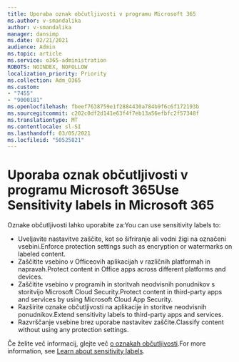 ```yaml
---
title: Uporaba oznak občutljivosti v programu Microsoft 365
ms.author: v-smandalika
author: v-smandalika
manager: dansimp
ms.date: 02/21/2021
audience: Admin
ms.topic: article
ms.service: o365-administration
ROBOTS: NOINDEX, NOFOLLOW
localization_priority: Priority
ms.collection: Adm_O365
ms.custom:
- "7455"
- "9000181"
ms.openlocfilehash: fbeef7638759e1f2884430a784b9f6c6f172193b
ms.sourcegitcommit: c202c0df2d141e63f4f7eb13a56efbfc2f57348f
ms.translationtype: MT
ms.contentlocale: sl-SI
ms.lasthandoff: 03/05/2021
ms.locfileid: "50525821"
---
```

# <a name="use-sensitivity-labels-in-microsoft-365"></a><span data-ttu-id="e85ff-102">Uporaba oznak občutljivosti v programu Microsoft 365</span><span class="sxs-lookup"><span data-stu-id="e85ff-102">Use Sensitivity labels in Microsoft 365</span></span>

<span data-ttu-id="e85ff-103">Oznake občutljivosti lahko uporabite za:</span><span class="sxs-lookup"><span data-stu-id="e85ff-103">You can use sensitivity labels to:</span></span>
- <span data-ttu-id="e85ff-104">Uveljavite nastavitve zaščite, kot so šifriranje ali vodni žigi na označeni vsebini.</span><span class="sxs-lookup"><span data-stu-id="e85ff-104">Enforce protection settings such as encryption or watermarks on labeled content.</span></span>
- <span data-ttu-id="e85ff-105">Zaščitite vsebino v Officeovih aplikacijah v različnih platformah in napravah.</span><span class="sxs-lookup"><span data-stu-id="e85ff-105">Protect content in Office apps across different platforms and devices.</span></span>
- <span data-ttu-id="e85ff-106">Zaščitite vsebino v programih in storitvah neodvisnih ponudnikov s storitvijo Microsoft Cloud Security.</span><span class="sxs-lookup"><span data-stu-id="e85ff-106">Protect content in third-party apps and services by using Microsoft Cloud App Security.</span></span>
- <span data-ttu-id="e85ff-107">Razširite oznake občutljivosti na aplikacije in storitve neodvisnih ponudnikov.</span><span class="sxs-lookup"><span data-stu-id="e85ff-107">Extend sensitivity labels to third-party apps and services.</span></span>
- <span data-ttu-id="e85ff-108">Razvrščanje vsebine brez uporabe nastavitev zaščite.</span><span class="sxs-lookup"><span data-stu-id="e85ff-108">Classify content without using any protection settings.</span></span>

<span data-ttu-id="e85ff-109">Če želite več informacij, glejte več [o oznakah občutljivosti](https://docs.microsoft.com/microsoft-365/compliance/sensitivity-labels).</span><span class="sxs-lookup"><span data-stu-id="e85ff-109">For more information, see [Learn about sensitivity labels](https://docs.microsoft.com/microsoft-365/compliance/sensitivity-labels).</span></span>